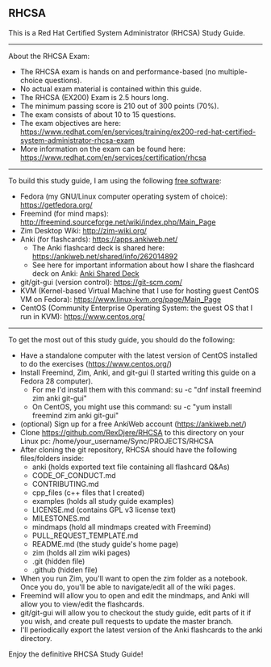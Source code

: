 ## RHCSA
This is a Red Hat Certified System Administrator (RHCSA) Study Guide.
________________________________________________________________________________________________________________________________________

About the RHCSA Exam:
- The RHCSA exam is hands on and performance-based (no multiple-choice questions).
- No actual exam material is contained within this guide.
- The RHCSA (EX200) Exam is 2.5 hours long.
- The minimum passing score is 210 out of 300 points (70%).
- The exam consists of about 10 to 15 questions.
- The exam objectives are here: https://www.redhat.com/en/services/training/ex200-red-hat-certified-system-administrator-rhcsa-exam
- More information on the exam can be found here: https://www.redhat.com/en/services/certification/rhcsa
________________________________________________________________________________________________________________________________________

To build this study guide, I am using the following <a href="https://www.fsf.org/about/what-is-free-software" target="_blank">free software</a>:
- Fedora (my GNU/Linux computer operating system of choice): https://getfedora.org/
- Freemind (for mind maps): http://freemind.sourceforge.net/wiki/index.php/Main_Page
- Zim Desktop Wiki: http://zim-wiki.org/
- Anki (for flashcards): https://apps.ankiweb.net/
	- The Anki flashcard deck is shared here: https://ankiweb.net/shared/info/262014892
	- See here for important information about how I share the flashcard deck on Anki: 
		[Anki Shared Deck](anki/Anki_Shared_Deck.md)
- git/git-gui (version control): https://git-scm.com/
- KVM (Kernel-based Virtual Machine that I use for hosting guest CentOS VM on Fedora): https://www.linux-kvm.org/page/Main_Page
- CentOS (Community Enterprise Operating System: the guest OS that I run in KVM): https://www.centos.org/
________________________________________________________________________________________________________________________________________
To get the most out of this study guide, you should do the following:
- Have a standalone computer with the latest version of CentOS installed to do the exercises (https://www.centos.org/)
- Install Freemind, Zim, Anki, and git-gui (I started writing this guide on a Fedora 28 computer). 
	- For me I'd install them with this command: su -c "dnf install freemind zim anki git-gui"
	- On CentOS, you might use this command: su -c "yum install freemind zim anki git-gui"
- (optional) Sign up for a free AnkiWeb account (https://ankiweb.net/)
- Clone https://github.com/RexDjere/RHCSA to this directory on your Linux pc: /home/your_username/Sync/PROJECTS/RHCSA
- After cloning the git repository, RHCSA should have the following files/folders inside:
	- anki (holds exported text file containing all flashcard Q&As)
	- CODE_OF_CONDUCT.md
	- CONTRIBUTING.md
	- cpp_files (c++ files that I created)
	- examples (holds all study guide examples)
	- LICENSE.md (contains GPL v3 license text)
	- MILESTONES.md
	- mindmaps (hold all mindmaps created with Freemind)
	- PULL_REQUEST_TEMPLATE.md
	- README.md (the study guide's home page)
	- zim (holds all zim wiki pages)
	- .git (hidden file)
	- .github (hidden file)
- When you run Zim, you'll want to open the zim folder as a notebook. Once you do, you'll be able to navigate/edit all of the wiki pages.
- Freemind will allow you to open and edit the mindmaps, and Anki will allow you to view/edit the flashcards.
- git/git-gui will allow you to checkout the study guide, edit parts of it if you wish, and create pull requests to update the master branch.
- I'll periodically export the latest version of the Anki flashcards to the anki directory.

Enjoy the definitive RHCSA Study Guide!
	



